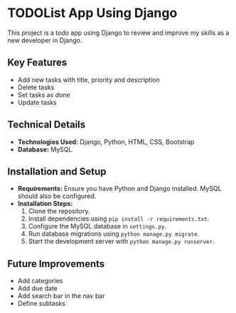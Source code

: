 # TODOList App Using Django

This project is a todo app using Django to review and improve my skills as a new developer in Django. 

## Key Features

- Add new tasks with title, priority and description
- Delete tasks
- Set tasks as done
- Update tasks

## Technical Details

- **Technologies Used:** Django, Python, HTML, CSS, Bootstrap
- **Database:** MySQL

## Installation and Setup

- **Requirements:** Ensure you have Python and Django installed. MySQL should also be configured.
- **Installation Steps:**
  1. Clone the repository.
  2. Install dependencies using `pip install -r requirements.txt`.
  3. Configure the MySQL database in `settings.py`.
  4. Run database migrations using `python manage.py migrate`.
  5. Start the development server with `python manage.py runserver`.

## Future Improvements

- Add categories
- Add due date
- Add search bar in the nav bar
- Define subtasks



